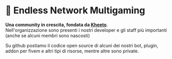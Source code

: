 # 📌 Endless Network Multigaming
<b>Una community in crescita, fondata da [Kheeto](https://github.com/Kheeto)</b>.<br>
Nell'organizzazione sono presenti i nostri developer e gli staff più importanti (anche se alcuni membri sono nascosti)<br>

Su github postiamo il codice open source di alcuni dei nostri bot, plugin, addon per fivem e altri tipi di risorse, mentre altre sono private.
